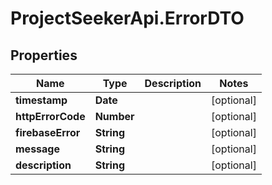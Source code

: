 # ProjectSeekerApi.ErrorDTO

## Properties
Name | Type | Description | Notes
------------ | ------------- | ------------- | -------------
**timestamp** | **Date** |  | [optional] 
**httpErrorCode** | **Number** |  | [optional] 
**firebaseError** | **String** |  | [optional] 
**message** | **String** |  | [optional] 
**description** | **String** |  | [optional] 
